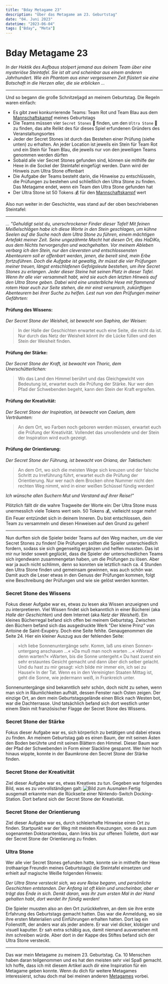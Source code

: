 ```yaml
---
title: "Bday Metagame 23"
description: "Über das Metagame am 23. Geburtstag"
date: "04. Juni 2023"
datetime: "2023-06-04"
tags: ["Bday", "Meta"]
---
```


# Bday Metagame 23
_In der Hektik des Aufbaus stolpert jemand aus deinem Team über eine mysteriöse Steintafel.
Sie ist alt und scheinbar aus einem anderen Jahrhundert.
Wie ein Phantom aus einer vergessenen Zeit flüstert sie eine Botschaft in die Herzen aller, die sie erblicken ..._

---
Und so begann die große Schnitzeljagd an meinem Geburtstag. Die Regeln waren einfach:
* Es gibt zwei konkurrierende Teams: Team Rot und Team Blau aus dem [Mannschaftskampf](bday23) meines Geburtstags
* Die Teams müssen vier `Secret Stones` :gem: finden, um den `Ultra Stone` :crystal_ball: zu finden, das alte Relikt des für dieses Spiel erfundenen Gründers des Veranstaltungsortes
* Jeder der Secret Stones ist durch das Bestehen einer Prüfung (siehe unten) zu erhalten. An jeder Location ist jeweils ein Stein für Team Rot und ein Stein für Team Blau, die jeweils nur von den jeweiligen Teams genommen werden dürfen
* Sobald alle vier Secret Stones gefunden sind, können sie mithilfe der Hexe in die Sockel der Steintafel eingefügt werden. Dann wird der Hinweis zum Ultra Stone offenbart
* Die Aufgabe der Teams besteht darin, die Hinweise zu entschlüsseln, die Prüfungen zu bestehen und schließlich den Ultra Stone zu finden. Das Metagame endet, wenn ein Team den Ultra Stone gefunden hat
* Der Ultra Stone ist 50 Tokens :moneybag: für den [Mannschaftskampf](bday23) wert

Also nun weiter in der Geschichte, was stand auf der oben beschriebenen Steintafel:

---

_... "Gehuldigt seist du, unerschrockener Finder dieser Tafel!
Mit feinen Meißelschlägen habe ich diese Worte in den Stein geschlagen,
um kühne Seelen auf die Suche nach dem Ultra Stone zu führen, einem mächtigen Artefakt meiner Zeit.
Seine ungezähmte Macht hat diesen Ort, das HaDiKo, aus dem Nichts hervorgerufen und wachgehalten.
Vor meinem Ableben verbarg ich den Stein, nur den cleversten und entschlossensten Abenteurern soll er offenbart werden,
jenen, die bereit sind, mein Erbe fortzuführen. Doch die Aufgabe ist gewaltig, ihr müsst die vier Prüfungen meiner treuen,
längst entschlafenen Gefolgsleute bestehen, um ihre Secret Stones zu erlangen.
Jeder dieser Steine hat seinen Platz in dieser Tafel.
Wenn ihr alle vier versammelt habt, wird sie euch den letzten Hinweis auf den Ultra Stone geben.
Dabei wird eine unsterbliche Hexe mit flammend rotem Haar euch zur Seite stehen, die mir einst versprach,
zukünftigen Abenteurern bei ihrer Suche zu helfen. Lest nun von den Prüfungen meiner Gefährten:_

#### Prüfung des Wissens:
_Der Secret Stone der Weisheit, ist bewacht von Saphira, der Weisen:_
> In der Halle der Geschichten erwartet euch eine Seite, die nicht da ist.
> Nur durch das Netz der Weisheit könnt ihr die Lücke füllen und den Stein der Weisheit finden.

#### Prüfung der Stärke:
_Der Secret Stone der Kraft, ist bewacht von Thoric, dem Unerschütterlichen:_
> Wo das Land den Himmel berührt und das Gleichgewicht von Bedeutung ist, erwartet euch die Prüfung der Stärke.
> Nur wer den Pfad der Schwebenden begeht, kann den Stein der Kraft ergreifen.

#### Prüfung der Kreativität:
_Der Secret Stone der Inspiration, ist bewacht von Caelum, dem Verträumten:_
> An dem Ort, wo Farben noch geboren werden müssen, erwartet euch die Prüfung der Kreativität.
> Vollendet das unvollendete und der Stein der Inspiration wird euch gezeigt.

#### Prüfung der Orientierung:
_Der Secret Stone der Führung, ist bewacht von Oriana, der Taktischen:_
> An dem Ort, wo sich die meisten Wege sich kreuzen und der falsche Schritt zu Irreführung führt,
> erwartet euch die Prüfung der Orientierung. Nur wer nach dem Brocken ohne Nummer nicht den rechten Weg nimmt,
> wird in einer weißen Schüssel fündig werden!

_Ich wünsche allen Suchern Mut und Verstand auf ihrer Reise!"_

Plötzlich fällt dir die wahre Tragweite der Worte ein: Der Ultra Stone muss unermesslich viele Tokens wert sein. 50 Tokens :moneybag:, vielleicht sogar mehr! Ein Feuer entzündet sich in deinem Inneren. Du bist entschlossen, dein Team zu versammeln und diesen Hinweisen auf den Grund zu gehen!

---
Nun durften sich die Spieler beider Teams auf den Weg machen, um die vier Secret Stones zu finden!
Die Prüfungen sollten die Spieler unterschiedlich fordern, sodass sie sich gegenseitig ergänzen und helfen mussten.
Das ist mir nur leider soweit geglückt, dass die Spieler der unterschiedlichen Teams sich irgendwann zusammengetan haben, um die Prüfungen zu lösen.
Aber war ja auch nicht schlimm, denn so konnten sie letztlich nach ca. 4 Stunden den Ultra Stone finden und gemeinsam gewinnen, was auch schön war.
Damit auch die Leser etwas in den Genuss der Prüfungen kommen, folgt eine Beschreibung der Prüfungen und wie sie gelöst werden konnten.

### Secret Stone des Wissens
Fokus dieser Aufgabe war es, etwas zu lesen aka Wissen anzueignen und zu interpretieren.
Viel Wissen findet sich bekanntlich in einer Bücherei (aka *Halle der Geschichten*) und dem Internet (aka *Netz der Weisheit*).
Ein kleines Bücherregal befand sich offen bei meinem Geburtstag.
Zwischen den Büchern befand sich das ausgedruckte Werk "Der kleine Prinz" von Antoine de Saint-Exupéry. Doch eine Seite fehlte.
Genaugenommen die Seite 24. Hier ein kleiner Auszug aus der fehlenden Seite:
> »Ich liebe Sonnenuntergänge sehr. Komm, laß uns einen Sonnen-untergang anschauen …«
> »Da muß man noch warten …«
> »Worauf denn warten?«
> »Warten, bis die Sonne untergeht.«
> Du hast zuerst ein sehr erstauntes Gesicht gemacht und dann über dich selber gelacht. Und du hast zu mir gesagt:
> »Ich bilde mir immer ein, ich sei zu Hause!«
> In der Tat. Wenn es in den Vereinigten Staaten Mittag ist, geht die Sonne, wie jedermann weiß, in Frankreich unter.

Sonnenuntergänge sind bekanntlich sehr schön, doch nicht zu sehen, wenn man sich in Räumlichkeiten aufhält, dessen Fenster nach Osten zeigen.
Der einzige Ort, an dem mein Geburtstagsgelände einen Blick nach Westen bot, war die Dachterrasse.
Und tatsächlich befand sich dort westlich unter einem Stein mit französischer Flagge der Secret Stone des Wissens.

### Secret Stone der Stärke
Fokus dieser Aufgabe war es, sich körperlich zu betätigen und dabei etwas zu finden.
An meinem Geburtstag gab es einen Baum, der mit seinen Ästen den Boden berührte und mit seinen Blättern den Himmel.
Dieser Baum war der Pfad der Schwebenden in Form einer Slackline gespannt. Wer hier hoch hinaus wippte, konnte in der Baumkrone den Secret Stone der Stärke finden.

### Secret Stone der Kreativität
Ziel dieser Aufgabe war es, etwas Kreatives zu tun. Gegeben war folgendes Bild, was es zu vervollständigen galt:
![Bild zum Ausmalen](switch.png)
Fertig ausgemalt erkannte man die Rückseite einer Nintendo-Switch Docking-Station. Dort befand sich der Secret Stone der Kreativität.

### Secret Stone der Orientierung
Ziel dieser Aufgabe war es, durch schleierhafte Hinweise einen Ort zu finden.
Startpunkt war der Weg mit meisten Kreuzungen, von da aus zum sogenannten Doktorantenbau, dann links bis zur offenen Toilette, dort war der Secret Stone der Orientierung zu finden.

### Ultra Stone
Wer alle vier Secret Stones gefunden hatte, konnte sie in mithelfe der Hexe (rothaarige Freundin meines Geburtstags)
die Steintafel einsetzen und erhielt auf magische Weiße folgenden Hinweis:

_Der Ultra Stone versteckt sich, wo eure Reise begann, und persönliche Geschichten entstanden.
Der Anfang ist oft klein und unscheinbar, aber er trägt das Ende in sich.
Denkt daran, was ihr zum ersten Mal in der Hand gehalten habt, dort werdet ihr fündig werden!_

Die Spieler mussten also an den Ort zurückkehren, an dem sie ihre erste Erfahrung des Geburtstags gemacht hatten.
Das war die Anmeldung, wo sie ihre ersten Materialien und Einführungen erhalten hatten.
Dort lag ein Folienstift, der anders war als jeder andere. Er war viel dicker, klobiger und visuell kaputter.
Er sah extra schäbig aus, damit niemand ausversehen mit ihm schreiben würde.
Aber dort in der Kappe des Stiftes befand sich der Ultra Stone versteckt.

---

Das war mein Metagame zu meinem 23. Geburtstag. Ca. 10 Menschen haben daran teilgenommen und es hat den meisten sehr viel Spaß gemacht.
Ich hoffe, dass ich mit diesem Artikel auch dir eine Inspiration für ein Metagame geben konnte.
Wenn du dich für weitere Metagames interessierst, schau doch mal bei meinen anderen [Metagames](t/Meta) vorbei.
